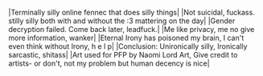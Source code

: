 |Terminally silly online fennec that does silly things|
|Not suicidal, fuckass. stilly silly both with and without the :3 mattering on the day|
|Gender decryption failed. Come back later, leadfuck.|
|Me like privacy, me no give more information, wanker|
|Eternal Irony has poisoned my brain, I can't even think without Irony, h e l p|
|Conclusion: Unironically silly, Ironically sarcastic, shitass|
|Art used for PFP by Naomi Lord Art, Give credit to artists- or don't, not my problem but human decency is nice|
<!---
TooSillyFennec/TooSillyFennec is a ✨ special ✨ repository because its `README.md` (this file) appears on your GitHub profile.
You can click the Preview link to take a look at your changes.
--->

